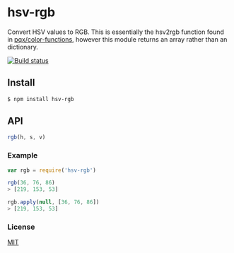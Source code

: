 # hsv-rgb

Convert HSV values to RGB. This is essentially the hsv2rgb function found in [pqx/color-functions](https://github.com/pqx/color-functions), however this module returns an array rather than an dictionary.

[![Build status](https://travis-ci.org/michaelrhodes/hsv-rgb.svg?branch=master)](https://travis-ci.org/michaelrhodes/hsv-rgb)

## Install
```sh
$ npm install hsv-rgb
```

## API
```js
rgb(h, s, v)
```

### Example
``` js
var rgb = require('hsv-rgb')

rgb(36, 76, 86)
> [219, 153, 53]

rgb.apply(null, [36, 76, 86])
> [219, 153, 53]
```

### License
[MIT](http://opensource.org/licenses/MIT)
